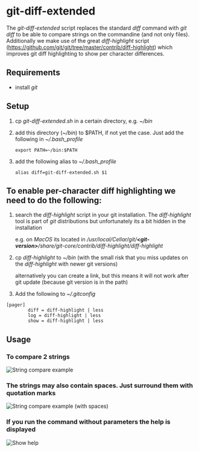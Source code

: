 # git-diff-extended
The *git-diff-extended* script replaces the standard *diff* command with *git diff* to be able to compare strings on the commandine (and not only files). Additionally we make use of the great *diff-highlight* script (https://github.com/git/git/tree/master/contrib/diff-highlight) which improves git diff highlighting to show per character differences.

## Requirements

- install *git*


## Setup

1. cp *git-diff-extended.sh* in a certain directory, e.g. *~/bin*

2. add this directory (*~/bin*) to $PATH, if not yet the case. Just add the following in *~/.bash_profile*

   ```export PATH=~/bin:$PATH```

3. add the following alias to *~/.bash_profile*

   ```alias diff=git-diff-extended.sh $1```


## To enable per-character diff highlighting we need to do the following:

1. search the *diff-highlight* script in your git installation. The *diff-highlight* tool is part of *git* distributions but unfortunately its a bit hidden in the installation

   e.g. on *MacOS* its located in */usr/local/Cellar/git/**\<git-version\>**/share/git-core/contrib/diff-highlight/diff-highlight*

2. cp *diff-highlight* to *~/bin* (with the small risk that you miss updates on the *diff-highlight* with newer git versions)

   alternatively you can create a link, but this means it will not work after git update (because git version is in the path)

3. Add the following to *~/.gitconfig*

```
[pager]
        diff = diff-highlight | less
        log = diff-highlight | less
        show = diff-highlight | less
```

## Usage

### To compare 2 strings

![String compare example](/images/git-diff-extended-example_001.png)

### The strings may also contain spaces. Just surround them with quotation marks

![String compare example (with spaces)](/images/git-diff-extended-example_002.png)

### If you run the command without parameters the help is displayed

![Show help](/images/git-diff-extended-example_003.png)


